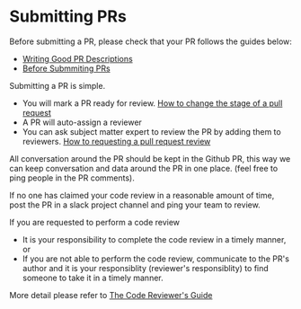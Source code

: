 # Submitting PRs

Before submitting a PR, please check that your PR follows the guides below:
-   [Writing Good PR Descriptions](pr-descriptions.md)
-   [Before Submmiting PRs](before-submitting-prs.md)

Submitting a PR is simple.
-    You will mark a PR ready for review. [How to change the stage of a pull request](https://docs.github.com/en/pull-requests/collaborating-with-pull-requests/proposing-changes-to-your-work-with-pull-requests/changing-the-stage-of-a-pull-request)
-    A PR will auto-assign a reviewer
-    You can ask subject matter expert to review the PR by adding them to reviewers. [How to requesting a pull request review](https://docs.github.com/en/pull-requests/collaborating-with-pull-requests/proposing-changes-to-your-work-with-pull-requests/requesting-a-pull-request-review)

All conversation around the PR should be kept in the Github PR, this way we can keep conversation and data around the PR in one place. (feel free to ping people in the PR comments).

If no one has claimed your code review in a reasonable amount of time, post the PR in a slack project channel and ping your team to review.

If you are requested to perform a code review
- It is your responsibility to complete the code review in a timely manner, or
- If you are not able to perform the code review, communicate to the PR's author and it is your responsiblity (reviewer's responsiblity) to find someone to take it in a timely manner.

More detail please refer to [The Code Reviewer's Guide](review/reviewer/index.md)
